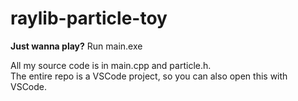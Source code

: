 # raylib-particle-toy

**Just wanna play?** Run main.exe

All my source code is in main.cpp and particle.h.<br>
The entire repo is a VSCode project, so you can also open this with VSCode.
